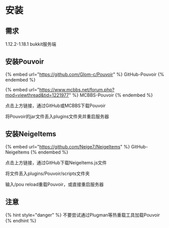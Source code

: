 # 安装

## 需求

1.12.2-1.18.1 bukkit服务端

## 安装Pouvoir

{% embed url="https://github.com/Glom-c/Pouvoir" %}
GitHub-Pouvoir
{% endembed %}

{% embed url="https://www.mcbbs.net/forum.php?mod=viewthread&tid=1221977" %}
MCBBS-Pouvoir
{% endembed %}

点击上方链接，通过GitHub或MCBBS下载Pouvoir

将Pouvoir的jar文件丢入plugins文件夹并重启服务器

## 安装NeigeItems

{% embed url="https://github.com/Neige7/NeigeItems" %}
GitHub-NeigeItems
{% endembed %}

点击上方链接，通过GitHub下载NeigeItems.js文件

将文件丢入plugins/Pouvoir/scripts文件夹

输入/pou reload重载Pouvoir，或直接重启服务器

## 注意

{% hint style="danger" %}
不要尝试通过Plugman等热重载工具加载Pouvoir
{% endhint %}
